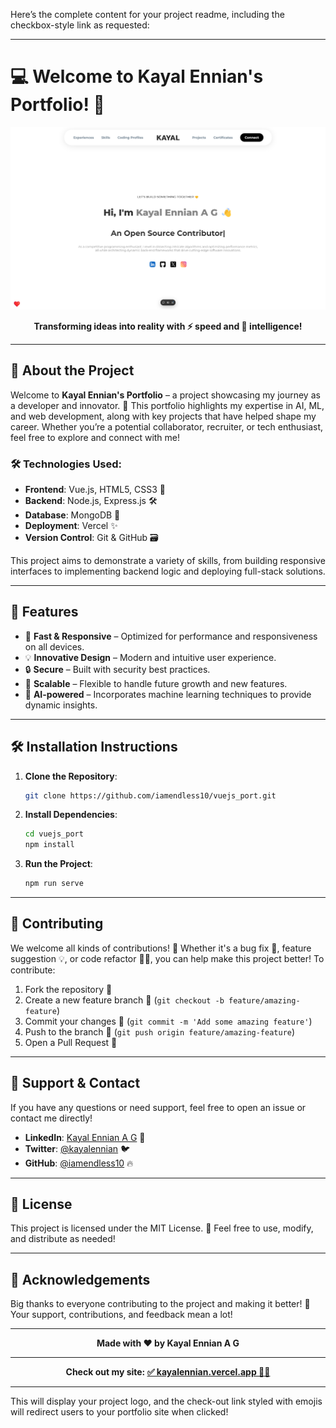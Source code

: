 Here’s the complete content for your project readme, including the checkbox-style link as requested:

---

# 💻 Welcome to **Kayal Ennian's Portfolio**! 🎉

<p align="center">
  <img src="./src/assets/image.png" alt="Project Logo" width="850"/>
</p>

<p align="center">
  <b>Transforming ideas into reality with ⚡ speed and 🧠 intelligence!</b>
</p>

---

## 🚀 **About the Project**

Welcome to **Kayal Ennian's Portfolio** – a project showcasing my journey as a developer and innovator. 🌟 This portfolio highlights my expertise in AI, ML, and web development, along with key projects that have helped shape my career. Whether you’re a potential collaborator, recruiter, or tech enthusiast, feel free to explore and connect with me!

### 🛠 **Technologies Used:**
- **Frontend**: Vue.js, HTML5, CSS3 🎨
- **Backend**: Node.js, Express.js 🛠️
- **Database**: MongoDB 🍃
- **Deployment**: Vercel ✨    
- **Version Control**: Git & GitHub 🗃️

This project aims to demonstrate a variety of skills, from building responsive interfaces to implementing backend logic and deploying full-stack solutions.

---

## 🎯 **Features**
- 🚀 **Fast & Responsive** – Optimized for performance and responsiveness on all devices.
- 💡 **Innovative Design** – Modern and intuitive user experience.
- 🔒 **Secure** – Built with security best practices.
- 🔄 **Scalable** – Flexible to handle future growth and new features.
- 🤖 **AI-powered** – Incorporates machine learning techniques to provide dynamic insights.

---

## 🛠️ **Installation Instructions**

1. **Clone the Repository**:
   ```bash
   git clone https://github.com/iamendless10/vuejs_port.git
   ```

2. **Install Dependencies**:
   ```bash
   cd vuejs_port
   npm install
   ```

3. **Run the Project**:
   ```bash
   npm run serve
   ```

---

## 🧩 **Contributing**

We welcome all kinds of contributions! 🎉 Whether it's a bug fix 🐛, feature suggestion 💡, or code refactor 🧑‍💻, you can help make this project better! To contribute:

1. Fork the repository 🍴
2. Create a new feature branch 📂 (`git checkout -b feature/amazing-feature`)
3. Commit your changes 💾 (`git commit -m 'Add some amazing feature'`)
4. Push to the branch 🚀 (`git push origin feature/amazing-feature`)
5. Open a Pull Request 👋

---

## 🌟 **Support & Contact**

If you have any questions or need support, feel free to open an issue or contact me directly!

- **LinkedIn**: [Kayal Ennian A G](https://linkedin.com/in/kayalennian) 💼
- **Twitter**: [@kayalennian](https://twitter.com/kayalennian) 🐦
- **GitHub**: [@iamendless10](https://github.com/iamendless10) 🔥

---

## 📜 **License**

This project is licensed under the MIT License. 📝 Feel free to use, modify, and distribute as needed!

---

## 📣 **Acknowledgements**

Big thanks to everyone contributing to the project and making it better! 💖 Your support, contributions, and feedback mean a lot!

---

<p align="center">
  <b>Made with ❤️ by Kayal Ennian A G</b>
</p>

---

<p align="center">
  <b>Check out my site: <a href="https://kayalennian.vercel.app" target="_blank">✅ kayalennian.vercel.app 🌟🚀</a></b>
</p>

---

This will display your project logo, and the check-out link styled with emojis will redirect users to your portfolio site when clicked!